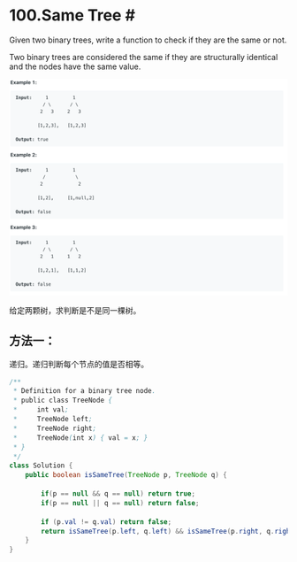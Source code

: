 # 100.Same Tree \#

Given two binary trees, write a function to check if they are the same or not.

Two binary trees are considered the same if they are structurally identical and the nodes have the same value.

![](.gitbook/assets/image%20%287%29.png)

给定两颗树，求判断是不是同一棵树。

## 方法一：

递归。递归判断每个节点的值是否相等。

```java
/**
 * Definition for a binary tree node.
 * public class TreeNode {
 *     int val;
 *     TreeNode left;
 *     TreeNode right;
 *     TreeNode(int x) { val = x; }
 * }
 */
class Solution {
    public boolean isSameTree(TreeNode p, TreeNode q) {

        if(p == null && q == null) return true;
        if(p == null || q == null) return false;
        
        if (p.val != q.val) return false;
        return isSameTree(p.left, q.left) && isSameTree(p.right, q.right);
    }
}
```

